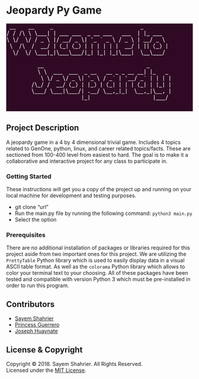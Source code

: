 # Jeopardy Py Game

![](images/jeopardy1.png)

## Project Description

A jeopardy game in a 4 by 4 dimensional trivial game. Includes 4 topics related to GenOne, python, linux, and career related topics/facts. These are sectioned from 100-400 level from easiest to hard. The goal is to make it a collaborative and interactive project for any class to participate in.

### Getting Started

These instructions will get you a copy of the project up and running on your local machine for development and testing purposes.
- git clone “url”
- Run the main.py file by running the following command:  `python3 main.py`
- Select the option

### Prerequisites

There are no additional installation of packages or libraries required for this project aside from two important ones for this project. We are utilizing the `PrettyTable` Python library which is used to easily display data in a visual ASCII table format. As well as the `colorama` Python library which allows to color your terminal text to your choosing. All of these packages have been tested and compatible with version Python 3 which must be pre-installed in order to run this program. 

## Contributors
- [Sayem Shahrier](https://github.com/sshahrier)
- [Princess Guerrero](https://github.com/princessguerrero)
- [Joseph Huaynate](https://github.com/Etanyauh)

## License & Copyright

Copyright ©️ 2018. Sayem Shahrier. All Rights Reserved.
<br>
Licensed under the [MIT License](LICENSE).
